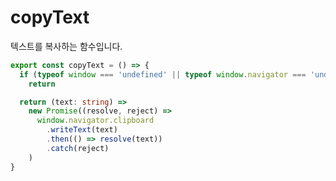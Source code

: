 # copyText

텍스트를 복사하는 함수입니다.

```typescript title="services/utils/index.ts"
export const copyText = () => {
  if (typeof window === 'undefined' || typeof window.navigator === 'undefined')
    return

  return (text: string) =>
    new Promise((resolve, reject) =>
      window.navigator.clipboard
        .writeText(text)
        .then(() => resolve(text))
        .catch(reject)
    )
}
```
